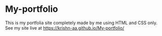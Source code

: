 # My-portfolio
This is my portfolia site completely made by me using HTML and CSS only.
See my site live at https://krishn-aa.github.io/My-portfolio/
